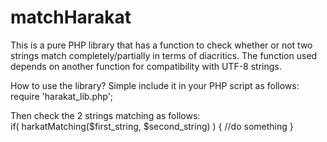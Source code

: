 # matchHarakat
This is a pure PHP library that has a function to check whether or not two strings match completely/partially in terms of diacritics.
The function used depends on another function for compatibility with UTF-8 strings.

How to use the library?
Simple include it in your PHP script as follows:<br>
require 'harakat_lib.php';

Then check the 2 strings matching as follows:<br>
if( harkatMatching($first_string, $second_string) )
{
  //do something
}

